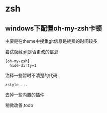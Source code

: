 # zsh

## windows下配置oh-my-zsh卡顿
主要是在theme中搜集git信息是耗费的时间较多

尝试隐藏git是否更改的信息
```gitconfig
[oh-my-zsh]
  hide-dirty=1
```

注释一些暂时不清楚的代码
```shell
zstyle ...
```

去掉一些内置的插件

稍微改善,todo
